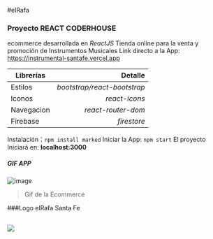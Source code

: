 #elRafa
### Proyecto REACT CODERHOUSE
ecommerce desarrollada en *ReactJS*
Tienda online para la venta y promoción de Instrumentos Musicales
Link directo a la App:
https://instrumental-santafe.vercel.app

| Librerías      | Detalle |
| --------- | -----:|
| Estilos  | *bootstrap/react-bootstrap* |
| Iconos      |    *react-icons* |
| Navegacion     |   *react-router-dom* |
| Firebase      |    *firestore* |

Instalación：`npm install marked`
Iniciar la App: `npm start`
El proyecto Iniciará en: **localhost:3000**
##### GIF APP

![image](https://firebasestorage.googleapis.com/v0/b/instrumental-santa-fe.appspot.com/o/imagenes%20del%20inicio%2FInstrumental%20Santa%20Fe%20-%20Opera%202022-04-18%2009-32-29.gif?alt=media&token=e4d76bf7-1efb-4035-bcf8-b45305f7e217)
>Gif de la Ecommerce

###Logo elRafa Santa Fe

![](https://firebasestorage.googleapis.com/v0/b/instrumental-santa-fe.appspot.com/o/imagenes%20del%20inicio%2Flogoinstrumental.png?alt=media&token=7afaae90-4487-4725-b95f-9638c852f49d)
----